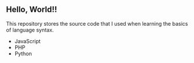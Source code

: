 ## Hello, World!!

This repository stores the source code that I used when learning the basics of language syntax.
* JavaScript
* PHP
* Python


